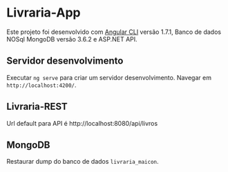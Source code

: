 # Livraria-App

Este projeto foi desenvolvido com [Angular CLI](https://github.com/angular/angular-cli) versão 1.7.1, Banco de dados NOSql MongoDB versão 3.6.2 e ASP.NET API.

## Servidor desenvolvimento

Executar `ng serve` para criar um servidor desenvolvimento. Navegar em `http://localhost:4200/`. 

## Livraria-REST

Url default para API é http://localhost:8080/api/livros

## MongoDB

Restaurar dump do banco de dados `livraria_maicon`.
